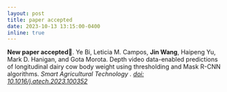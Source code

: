 ```yaml
---
layout: post
title: paper accepted
date: 2023-10-13 13:15:00-0400
inline: true
---
```


<strong>New paper accepted🎉</strong>. Ye Bi, Leticia M. Campos, **Jin Wang**, Haipeng Yu, Mark D. Hanigan, and Gota Morota. Depth video data-enabled predictions of longitudinal dairy cow body weight using thresholding and Mask R-CNN algorithms. <i> Smart Agricultural Technology<i> . [doi: 10.1016/j.atech.2023.100352](https://www.sciencedirect.com/science/article/pii/S2772375523001818?via%3Dihub)